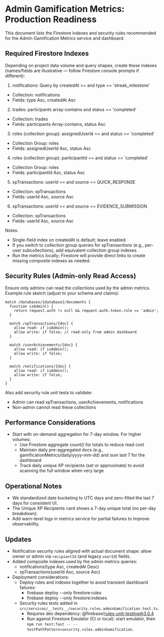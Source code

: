# Admin Gamification Metrics: Production Readiness

This document lists the Firestore indexes and security rules recommended for the Admin Gamification Metrics service and dashboard.

## Required Firestore Indexes

Depending on project data volume and query shapes, create these indexes (names/fields are illustrative — follow Firestore console prompts if different):

1) notifications: Query by createdAt >= and type == 'streak_milestone'
- Collection: notifications
- Fields: type Asc, createdAt Asc

2) trades: participants array-contains and status == 'completed'
- Collection: trades
- Fields: participants Array-contains, status Asc

3) roles (collection group): assignedUserId == and status == 'completed'
- Collection Group: roles
- Fields: assignedUserId Asc, status Asc

4) roles (collection group): participantId == and status == 'completed'
- Collection Group: roles
- Fields: participantId Asc, status Asc

5) xpTransactions: userId == and source == QUICK_RESPONSE
- Collection: xpTransactions
- Fields: userId Asc, source Asc

6) xpTransactions: userId == and source == EVIDENCE_SUBMISSION
- Collection: xpTransactions
- Fields: userId Asc, source Asc

Notes:
- Single-field index on createdAt is default; leave enabled.
- If you switch to collection group queries for xpTransactions (e.g., per-user subcollections), add equivalent collection group indexes.
- Run the metrics locally; Firestore will provide direct links to create missing composite indexes as needed.

## Security Rules (Admin-only Read Access)

Ensure only admins can read the collections used by the admin metrics. Example rule sketch (adjust to your schema and claims):

```
match /databases/{database}/documents {
  function isAdmin() {
    return request.auth != null && request.auth.token.role == 'admin';
  }

  match /xpTransactions/{doc} {
    allow read: if isAdmin();
    allow write: if false; // read-only from admin dashboard
  }

  match /userAchievements/{doc} {
    allow read: if isAdmin();
    allow write: if false;
  }

  match /notifications/{doc} {
    allow read: if isAdmin();
    allow write: if false;
  }
}
```

Also add security rule unit tests to validate:
- Admin can read xpTransactions, userAchievements, notifications
- Non-admin cannot read these collections

## Performance Considerations

- Start with on-demand aggregation for 7-day window. For higher volumes:
  - Use Firestore aggregate count() for totals to reduce read cost
  - Maintain daily pre-aggregated docs (e.g., gamificationMetrics/daily/yyyy-mm-dd) and sum last 7 for the dashboard
  - Track daily unique XP recipients (set or approximate) to avoid scanning the full window when very large

## Operational Notes

- We standardized date bucketing to UTC days and zero-filled the last 7 days for consistent UI.
- The Unique XP Recipients card shows a 7-day unique total (no per-day breakdown).
- Add warn-level logs in metrics service for partial failures to improve observability.



## Updates

- Notification security rules aligned with actual document shape: allow owner or admin via `recipientId` (and legacy `userId`) fields.
- Added composite indexes used by the admin metrics queries:
  - notifications(type Asc, createdAt Desc)
  - xpTransactions(userId Asc, source Asc)
- Deployment considerations:
  - Deploy rules and indexes together to avoid transient dashboard failures:
    - firebase deploy --only firestore:rules
    - firebase deploy --only firestore:indexes
  - Security rules tests added in `src/services/__tests__/security.rules.adminGamification.test.ts`.
    - Requires dev dependency: @firebase/rules-unit-testing@3.0.4
    - Run against Firestore Emulator (CI or local): start emulator, then `npm run test:fast -- --testPathPattern=security.rules.adminGamification`.
